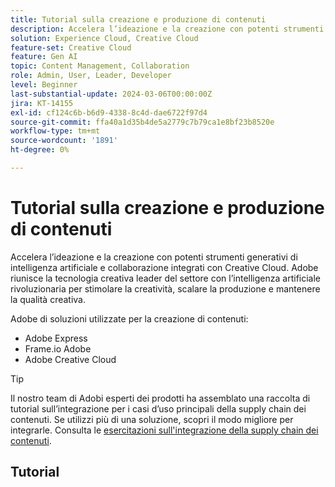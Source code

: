 ```yaml
---
title: Tutorial sulla creazione e produzione di contenuti
description: Accelera l’ideazione e la creazione con potenti strumenti generativi di intelligenza artificiale e collaborazione integrati con Creative Cloud. Adobe riunisce la tecnologia creativa leader del settore con l’intelligenza artificiale rivoluzionaria per stimolare la creatività, scalare la produzione e mantenere la qualità creativa.
solution: Experience Cloud, Creative Cloud
feature-set: Creative Cloud
feature: Gen AI
topic: Content Management, Collaboration
role: Admin, User, Leader, Developer
level: Beginner
last-substantial-update: 2024-03-06T00:00:00Z
jira: KT-14155
exl-id: cf124c6b-b6d9-4338-8c4d-dae6722f97d4
source-git-commit: ffa40a1d35b4de5a2779c7b79ca1e8bf23b8520e
workflow-type: tm+mt
source-wordcount: '1891'
ht-degree: 0%

---
```


# Tutorial sulla creazione e produzione di contenuti

Accelera l’ideazione e la creazione con potenti strumenti generativi di intelligenza artificiale e collaborazione integrati con Creative Cloud. Adobe riunisce la tecnologia creativa leader del settore con l’intelligenza artificiale rivoluzionaria per stimolare la creatività, scalare la produzione e mantenere la qualità creativa.

Adobe di soluzioni utilizzate per la creazione di contenuti:

* Adobe Express
* Frame.io Adobe
* Adobe Creative Cloud

>[!TIP]
>
>Il nostro team di Adobi esperti dei prodotti ha assemblato una raccolta di tutorial sull’integrazione per i casi d’uso principali della supply chain dei contenuti. Se utilizzi più di una soluzione, scopri il modo migliore per integrarle.  Consulta le [esercitazioni sull&#39;integrazione della supply chain dei contenuti](https://experienceleague.adobe.com/docs/integrations-learn/experience-cloud/solution-categories/content-supply-chain.html?lang=en).

## Tutorial

<div class="columns is-multiline">
  <div class="column is-half-tablet is-half-desktop is-one-third-widescreen" aria-label="Examples of how to use Firefly" tabIndex="0">
    <div class="card" style="height: 100%; display: flex; flex-direction: column; height: 100%;">
      <div class="card-image">
        <figure class="image x-is-16by9">
          <a href="https://experienceleague.corp.adobe.com/docs/creative-cloud-enterprise-learn/cce-learning-hub/fireflyoverview/firefly-tutorials/examples.html" title="Esempi di utilizzo del Firefly" tabindex="-1">
            <img class="is-bordered-r-small" src="https://video.tv.adobe.com/v/3427611?format=jpeg" alt="Esempi di utilizzo del Firefly">
          </a>
        </figure>
      </div>
      <div class="card-content is-padded-small" style="display: flex; flex-direction: column; flex-grow: 1; justify-content: space-between;">
        <div class="top-card-content">
          <p class="headline is-size-6 has-text-weight-bold">
            <a href="https://experienceleague.corp.adobe.com/docs/creative-cloud-enterprise-learn/cce-learning-hub/fireflyoverview/firefly-tutorials/examples.html" title="Esempi di utilizzo del Firefly">Esempi di utilizzo del Firefly</a>
          </p>
          <p class="is-size-6">Scopri come utilizzare il Firefly per creare presentazioni, moodboard, ideazioni, screen saver e altro ancora in PowerPoint.</p>
        </div>
        <a href="https://experienceleague.corp.adobe.com/docs/creative-cloud-enterprise-learn/cce-learning-hub/fireflyoverview/firefly-tutorials/examples.html" class="spectrum-Button spectrum-Button--outline spectrum-Button--primary spectrum-Button--sizeM" style="align-self: flex-start; margin-top: 1rem;">
          <span class="spectrum-Button-label has-no-wrap has-text-weight-bold">Ulteriori informazioni</span>
        </a>
      </div>
    </div>
  </div>
  <div class="column is-half-tablet is-half-desktop is-one-third-widescreen" aria-label="Generative recolor" tabIndex="1">
    <div class="card" style="height: 100%; display: flex; flex-direction: column; height: 100%;">
      <div class="card-image">
        <figure class="image x-is-16by9">
          <a href="https://experienceleague.adobe.com/docs/creative-cloud-enterprise-learn/cce-learning-hub/fireflyoverview/firefly-tutorials/gen-recolor.html" title="Ricolorazione generativa" tabindex="-1">
            <img class="is-bordered-r-small" src="https://video.tv.adobe.com/v/3427610?format=jpeg" alt="Ricolorazione generativa">
          </a>
        </figure>
      </div>
      <div class="card-content is-padded-small" style="display: flex; flex-direction: column; flex-grow: 1; justify-content: space-between;">
        <div class="top-card-content">
          <p class="headline is-size-6 has-text-weight-bold">
            <a href="https://experienceleague.adobe.com/docs/creative-cloud-enterprise-learn/cce-learning-hub/fireflyoverview/firefly-tutorials/gen-recolor.html" title="Ricolorazione generativa">Ricolora generativa</a>
          </p>
          <p class="is-size-6">Scopri come visualizzare all’istante in anteprima diverse varianti di colore per la confezione del prodotto, i poster o le immagini su file vettoriali. La ricolorazione generativa consente di ricolorare il colore il più rapidamente possibile durante la digitazione. Sperimenta idee "off-the-wall", idea intorno a temi o palette diversi e produce più varianti in uno scatto.</p>
        </div>
        <a href="https://experienceleague.adobe.com/docs/creative-cloud-enterprise-learn/cce-learning-hub/fireflyoverview/firefly-tutorials/gen-recolor.html" class="spectrum-Button spectrum-Button--outline spectrum-Button--primary spectrum-Button--sizeM" style="align-self: flex-start; margin-top: 1rem;">
          <span class="spectrum-Button-label has-no-wrap has-text-weight-bold">Ulteriori informazioni</span>
        </a>
      </div>
    </div>
  </div>
  <div class="column is-half-tablet is-half-desktop is-one-third-widescreen" aria-label="Generative fill" tabIndex="2">
    <div class="card" style="height: 100%; display: flex; flex-direction: column; height: 100%;">
      <div class="card-image">
        <figure class="image x-is-16by9">
          <a href="https://experienceleague.adobe.com/docs/creative-cloud-enterprise-learn/cce-learning-hub/fireflyoverview/firefly-tutorials/gen-fill.html" title="Riempimento generativo" tabindex="-1">
            <img class="is-bordered-r-small" src="https://video.tv.adobe.com/v/3427609?format=jpeg" alt="Riempimento generativo">
          </a>
        </figure>
      </div>
      <div class="card-content is-padded-small" style="display: flex; flex-direction: column; flex-grow: 1; justify-content: space-between;">
        <div class="top-card-content">
          <p class="headline is-size-6 has-text-weight-bold">
            <a href="https://experienceleague.adobe.com/docs/creative-cloud-enterprise-learn/cce-learning-hub/fireflyoverview/firefly-tutorials/gen-fill.html" title="Riempimento generativo">Riempimento generativo</a>
          </p>
          <p class="is-size-6">Scopri come utilizzare il riempimento generativo per aggiungere, espandere o rimuovere contenuti dalle immagini in modo non distruttivo utilizzando semplici prompt di testo. Il riempimento generativo consente di migliorare la creatività e creare progetti straordinari.</p>
        </div>
        <a href="https://experienceleague.adobe.com/docs/creative-cloud-enterprise-learn/cce-learning-hub/fireflyoverview/firefly-tutorials/gen-fill.html" class="spectrum-Button spectrum-Button--outline spectrum-Button--primary spectrum-Button--sizeM" style="align-self: flex-start; margin-top: 1rem;">
          <span class="spectrum-Button-label has-no-wrap has-text-weight-bold">Ulteriori informazioni</span>
        </a>
      </div>
    </div>
  </div>
  <div class="column is-half-tablet is-half-desktop is-one-third-widescreen" aria-label="Text to image" tabIndex="3">
    <div class="card" style="height: 100%; display: flex; flex-direction: column; height: 100%;">
      <div class="card-image">
        <figure class="image x-is-16by9">
          <a href="https://experienceleague.adobe.com/docs/creative-cloud-enterprise-learn/cce-learning-hub/fireflyoverview/firefly-tutorials/gen-fill.html" title="Testo per immagine" tabindex="-1">
            <img class="is-bordered-r-small" src="https://video.tv.adobe.com/v/3427609?format=jpeg" alt="Testo per immagine">
          </a>
        </figure>
      </div>
      <div class="card-content is-padded-small" style="display: flex; flex-direction: column; flex-grow: 1; justify-content: space-between;">
        <div class="top-card-content">
          <p class="headline is-size-6 has-text-weight-bold">
            <a href="https://experienceleague.adobe.com/docs/creative-cloud-enterprise-learn/cce-learning-hub/fireflyoverview/firefly-tutorials/gen-fill.html" title="Testo per immagine">Testo nell'immagine</a>
          </p>
          <p class="is-size-6">Scopri come creare un’immagine dalle descrizioni testuali. La generazione di immagini in base alle tue esigenze specifiche ti consente di creare contenuti personalizzati e stimolanti.</p>
        </div>
        <a href="https://experienceleague.adobe.com/docs/creative-cloud-enterprise-learn/cce-learning-hub/fireflyoverview/firefly-tutorials/gen-fill.html" class="spectrum-Button spectrum-Button--outline spectrum-Button--primary spectrum-Button--sizeM" style="align-self: flex-start; margin-top: 1rem;">
          <span class="spectrum-Button-label has-no-wrap has-text-weight-bold">Ulteriori informazioni</span>
        </a>
      </div>
    </div>
  </div>
  <div class="column is-half-tablet is-half-desktop is-one-third-widescreen" aria-label="Landing page" tabIndex="4">
    <div class="card" style="height: 100%; display: flex; flex-direction: column; height: 100%;">
      <div class="card-image">
        <figure class="image x-is-16by9">
          <a href="https://experienceleague.adobe.com/docs/creative-cloud-enterprise-learn/cce-learning-hub/fireflyoverview/firefly-tutorials/landing-page.html" title="Pagina di destinazione" tabindex="-1">
            <img class="is-bordered-r-small" src="https://video.tv.adobe.com/v/3427607?format=jpeg" alt="Pagina di destinazione">
          </a>
        </figure>
      </div>
      <div class="card-content is-padded-small" style="display: flex; flex-direction: column; flex-grow: 1; justify-content: space-between;">
        <div class="top-card-content">
          <p class="headline is-size-6 has-text-weight-bold">
            <a href="https://experienceleague.adobe.com/docs/creative-cloud-enterprise-learn/cce-learning-hub/fireflyoverview/firefly-tutorials/landing-page.html" title="Pagina di destinazione">Pagina di destinazione</a>
          </p>
          <p class="is-size-6">Scopri come iniziare a utilizzare Adobe Firefly all’indirizzo firefly.adobe.com.</p>
        </div>
        <a href="https://experienceleague.adobe.com/docs/creative-cloud-enterprise-learn/cce-learning-hub/fireflyoverview/firefly-tutorials/landing-page.html" class="spectrum-Button spectrum-Button--outline spectrum-Button--primary spectrum-Button--sizeM" style="align-self: flex-start; margin-top: 1rem;">
          <span class="spectrum-Button-label has-no-wrap has-text-weight-bold">Ulteriori informazioni</span>
        </a>
      </div>
    </div>
  </div>
  <div class="column is-half-tablet is-half-desktop is-one-third-widescreen" aria-label="Discover Adobe Firefly" tabIndex="5">
    <div class="card" style="height: 100%; display: flex; flex-direction: column; height: 100%;">
      <div class="card-image">
        <figure class="image x-is-16by9">
          <a href="https://experienceleague.adobe.com/docs/creative-cloud-enterprise-learn/cce-learning-hub/fireflyoverview/firefly-tutorials/discover.html" title="Scopri Adobe Firefly" tabindex="-1">
            <img class="is-bordered-r-small" src="https://video.tv.adobe.com/v/3427606?format=jpeg" alt="Scopri Adobe Firefly">
          </a>
        </figure>
      </div>
      <div class="card-content is-padded-small" style="display: flex; flex-direction: column; flex-grow: 1; justify-content: space-between;">
        <div class="top-card-content">
          <p class="headline is-size-6 has-text-weight-bold">
            <a href="https://experienceleague.adobe.com/docs/creative-cloud-enterprise-learn/cce-learning-hub/fireflyoverview/firefly-tutorials/discover.html" title="Scopri Adobe Firefly">Scopri Adobe Firefly</a>
          </p>
          <p class="is-size-6">Scopri l’Adobe Firefly del futuro della creatività con l’intelligenza artificiale generativa, progettata per la sicurezza commerciale e l’innovazione.</p>
        </div>
        <a href="https://experienceleague.adobe.com/docs/creative-cloud-enterprise-learn/cce-learning-hub/fireflyoverview/firefly-tutorials/discover.html" class="spectrum-Button spectrum-Button--outline spectrum-Button--primary spectrum-Button--sizeM" style="align-self: flex-start; margin-top: 1rem;">
          <span class="spectrum-Button-label has-no-wrap has-text-weight-bold">Ulteriori informazioni</span>
        </a>
      </div>
    </div>
  </div>
  <div class="column is-half-tablet is-half-desktop is-one-third-widescreen" aria-label="Create digital screen announcements for the office" tabIndex="6">
    <div class="card" style="height: 100%; display: flex; flex-direction: column; height: 100%;">
      <div class="card-image">
        <figure class="image x-is-16by9">
          <a href="https://experienceleague.adobe.com/docs/creative-cloud-enterprise-learn/cce-learning-hub/expressoverview/expressusecase/create-digital-screens.html" title="Creazione di annunci per schermi digitali per l&apos;ufficio" tabindex="-1">
            <img class="is-bordered-r-small" src="https://video.tv.adobe.com/v/3427119?format=jpeg" alt="Creazione di annunci per schermi digitali per l&apos;ufficio">
          </a>
        </figure>
      </div>
      <div class="card-content is-padded-small" style="display: flex; flex-direction: column; flex-grow: 1; justify-content: space-between;">
        <div class="top-card-content">
          <p class="headline is-size-6 has-text-weight-bold">
            <a href="https://experienceleague.adobe.com/docs/creative-cloud-enterprise-learn/cce-learning-hub/expressoverview/expressusecase/create-digital-screens.html" title="Creazione di annunci per schermi digitali per l&apos;ufficio">Crea annunci per schermi digitali per l'ufficio</a>
          </p>
          <p class="is-size-6">Scopri come creare annunci coinvolgenti per gli schermi digitali per l’ufficio. Utilizzando la conversione da testo a modello, basata su Adobe Firefly, puoi generare un’immagine personalizzata con spazio per la copia di testo. Vengono aggiunti riempimento generico e animazioni per rendere l’annuncio più interessante.</p>
        </div>
        <a href="https://experienceleague.adobe.com/docs/creative-cloud-enterprise-learn/cce-learning-hub/expressoverview/expressusecase/create-digital-screens.html" class="spectrum-Button spectrum-Button--outline spectrum-Button--primary spectrum-Button--sizeM" style="align-self: flex-start; margin-top: 1rem;">
          <span class="spectrum-Button-label has-no-wrap has-text-weight-bold">Ulteriori informazioni</span>
        </a>
      </div>
    </div>
  </div>
  <div class="column is-half-tablet is-half-desktop is-one-third-widescreen" aria-label="Creating backgrounds for presentations" tabIndex="7">
    <div class="card" style="height: 100%; display: flex; flex-direction: column; height: 100%;">
      <div class="card-image">
        <figure class="image x-is-16by9">
          <a href="https://experienceleague.adobe.com/docs/creative-cloud-enterprise-learn/cce-learning-hub/expressoverview/expressusecase/create-backgrounds.html" title="Creazione di sfondi per le presentazioni" tabindex="-1">
            <img class="is-bordered-r-small" src="https://video.tv.adobe.com/v/3427117?format=jpeg" alt="Creazione di sfondi per le presentazioni">
          </a>
        </figure>
      </div>
      <div class="card-content is-padded-small" style="display: flex; flex-direction: column; flex-grow: 1; justify-content: space-between;">
        <div class="top-card-content">
          <p class="headline is-size-6 has-text-weight-bold">
            <a href="https://experienceleague.adobe.com/docs/creative-cloud-enterprise-learn/cce-learning-hub/expressoverview/expressusecase/create-backgrounds.html" title="Creazione di sfondi per le presentazioni">Creazione di sfondi per le presentazioni</a>
          </p>
          <p class="is-size-6">Scopri come creare background coinvolgenti per le presentazioni di PowerPoint. Utilizzando la conversione da testo a immagine basata su Adobe Firefly, è possibile generare un'immagine personalizzata per la presentazione e quindi apportare ulteriori modifiche all'immagine, applicare effetti e scaricarla per utilizzarla nella presentazione.</p>
        </div>
        <a href="https://experienceleague.adobe.com/docs/creative-cloud-enterprise-learn/cce-learning-hub/expressoverview/expressusecase/create-backgrounds.html" class="spectrum-Button spectrum-Button--outline spectrum-Button--primary spectrum-Button--sizeM" style="align-self: flex-start; margin-top: 1rem;">
          <span class="spectrum-Button-label has-no-wrap has-text-weight-bold">Ulteriori informazioni</span>
        </a>
      </div>
    </div>
  </div>
  <div class="column is-half-tablet is-half-desktop is-one-third-widescreen" aria-label="Update finance roun" tabIndex="8">
    <div class="card" style="height: 100%; display: flex; flex-direction: column; height: 100%;">
      <div class="card-image">
        <figure class="image x-is-16by9">
          <a href="https://experienceleague.adobe.com/docs/creative-cloud-enterprise-learn/cce-learning-hub/expressoverview/expressusecase/update-image.html" title="Aggiorna turno finanziario" tabindex="-1">
            <img class="is-bordered-r-small" src="https://video.tv.adobe.com/v/3427116?format=jpeg" alt="Aggiorna turno finanziario">
          </a>
        </figure>
      </div>
      <div class="card-content is-padded-small" style="display: flex; flex-direction: column; flex-grow: 1; justify-content: space-between;">
        <div class="top-card-content">
          <p class="headline is-size-6 has-text-weight-bold">
            <a href="https://experienceleague.adobe.com/docs/creative-cloud-enterprise-learn/cce-learning-hub/expressoverview/expressusecase/update-image.html" title="Aggiorna turno finanziario">Aggiorna ciclo di finanziamento</a>
          </p>
          <p class="is-size-6">Aggiornare rapidamente un'immagine grafica statica sostituendo gli elementi mediante il riempimento generativo, modificare il testo in base al tipo e al colore e rimuovere lo sfondo nelle nuove immagini. Si tratta di un modo rapido e semplice per riutilizzare risorse grafiche come i round-up finanziari.</p>
        </div>
        <a href="https://experienceleague.adobe.com/docs/creative-cloud-enterprise-learn/cce-learning-hub/expressoverview/expressusecase/update-image.html" class="spectrum-Button spectrum-Button--outline spectrum-Button--primary spectrum-Button--sizeM" style="align-self: flex-start; margin-top: 1rem;">
          <span class="spectrum-Button-label has-no-wrap has-text-weight-bold">Ulteriori informazioni</span>
        </a>
      </div>
    </div>
  </div>
  <div class="column is-half-tablet is-half-desktop is-one-third-widescreen" aria-label="How to use Text-to-template Gen AI" tabIndex="9">
    <div class="card" style="height: 100%; display: flex; flex-direction: column; height: 100%;">
      <div class="card-image">
        <figure class="image x-is-16by9">
          <a href="https://experienceleague.adobe.com/docs/creative-cloud-enterprise-learn/cce-learning-hub/expressoverview/expresshowto/text-to-template.html" title="Come utilizzare la funzione di generazione basata su testo per modello di IA" tabindex="-1">
            <img class="is-bordered-r-small" src="https://video.tv.adobe.com/v/3427022?format=jpeg" alt="Come utilizzare la funzione di generazione basata su testo per modello di IA">
          </a>
        </figure>
      </div>
      <div class="card-content is-padded-small" style="display: flex; flex-direction: column; flex-grow: 1; justify-content: space-between;">
        <div class="top-card-content">
          <p class="headline is-size-6 has-text-weight-bold">
            <a href="https://experienceleague.adobe.com/docs/creative-cloud-enterprise-learn/cce-learning-hub/expressoverview/expresshowto/text-to-template.html" title="Come utilizzare la funzione di generazione basata su testo per modello di IA">Come utilizzare la generazione IA basata su testo-modello</a>
          </p>
          <p class="is-size-6">Scopri come generare modelli modificabili per post, poster, volantini e schede social da una descrizione testuale in pochi secondi. Puoi modificare la progettazione, i font e aggiungere ulteriori marchi al progetto prima di scaricarlo o condividerlo.</p>
        </div>
        <a href="https://experienceleague.adobe.com/docs/creative-cloud-enterprise-learn/cce-learning-hub/expressoverview/expresshowto/text-to-template.html" class="spectrum-Button spectrum-Button--outline spectrum-Button--primary spectrum-Button--sizeM" style="align-self: flex-start; margin-top: 1rem;">
          <span class="spectrum-Button-label has-no-wrap has-text-weight-bold">Ulteriori informazioni</span>
        </a>
      </div>
    </div>
  </div>
  <div class="column is-half-tablet is-half-desktop is-one-third-widescreen" aria-label="Improving your text design with Gen AI" tabIndex="10">
    <div class="card" style="height: 100%; display: flex; flex-direction: column; height: 100%;">
      <div class="card-image">
        <figure class="image x-is-16by9">
          <a href="https://experienceleague.adobe.com/docs/creative-cloud-enterprise-learn/cce-learning-hub/expressoverview/expresshowto/gen-text.html" title="Migliorare la progettazione del testo con Gen AI" tabindex="-1">
            <img class="is-bordered-r-small" src="https://video.tv.adobe.com/v/3427021?format=jpeg" alt="Migliorare la progettazione del testo con Gen AI">
          </a>
        </figure>
      </div>
      <div class="card-content is-padded-small" style="display: flex; flex-direction: column; flex-grow: 1; justify-content: space-between;">
        <div class="top-card-content">
          <p class="headline is-size-6 has-text-weight-bold">
            <a href="https://experienceleague.adobe.com/docs/creative-cloud-enterprise-learn/cce-learning-hub/expressoverview/expresshowto/gen-text.html" title="Migliorare la progettazione del testo con Gen AI">Miglioramento della progettazione del testo con Gen AI</a>
          </p>
          <p class="is-size-6">Scopri come creare design di impatto utilizzando gli effetti di testo basati su Adobe Firefly. Utilizzando un prompt di testo, potete generare effetti di testo straordinari che potete perfezionare e abbellire.</p>
        </div>
        <a href="https://experienceleague.adobe.com/docs/creative-cloud-enterprise-learn/cce-learning-hub/expressoverview/expresshowto/gen-text.html" class="spectrum-Button spectrum-Button--outline spectrum-Button--primary spectrum-Button--sizeM" style="align-self: flex-start; margin-top: 1rem;">
          <span class="spectrum-Button-label has-no-wrap has-text-weight-bold">Ulteriori informazioni</span>
        </a>
      </div>
    </div>
  </div>
  <div class="column is-half-tablet is-half-desktop is-one-third-widescreen" aria-label="How to use Generative Fill" tabIndex="11">
    <div class="card" style="height: 100%; display: flex; flex-direction: column; height: 100%;">
      <div class="card-image">
        <figure class="image x-is-16by9">
          <a href="https://experienceleague.adobe.com/docs/creative-cloud-enterprise-learn/cce-learning-hub/expressoverview/expresshowto/generative-fill.html" title="Come utilizzare il riempimento generativo" tabindex="-1">
            <img class="is-bordered-r-small" src="https://video.tv.adobe.com/v/3427020?format=jpeg" alt="Come utilizzare il riempimento generativo">
          </a>
        </figure>
      </div>
      <div class="card-content is-padded-small" style="display: flex; flex-direction: column; flex-grow: 1; justify-content: space-between;">
        <div class="top-card-content">
          <p class="headline is-size-6 has-text-weight-bold">
            <a href="https://experienceleague.adobe.com/docs/creative-cloud-enterprise-learn/cce-learning-hub/expressoverview/expresshowto/generative-fill.html" title="Come utilizzare il riempimento generativo">Come usare il riempimento generativo</a>
          </p>
          <p class="is-size-6">Scopri come utilizzare il riempimento generativo, basato su Adobe Firefly, per aggiungere e rimuovere elementi da un’immagine.</p>
        </div>
        <a href="https://experienceleague.adobe.com/docs/creative-cloud-enterprise-learn/cce-learning-hub/expressoverview/expresshowto/generative-fill.html" class="spectrum-Button spectrum-Button--outline spectrum-Button--primary spectrum-Button--sizeM" style="align-self: flex-start; margin-top: 1rem;">
          <span class="spectrum-Button-label has-no-wrap has-text-weight-bold">Ulteriori informazioni</span>
        </a>
      </div>
    </div>
  </div>
  <div class="column is-half-tablet is-half-desktop is-one-third-widescreen" aria-label="What are the new Gen AI features in Adobe Express?" tabIndex="12">
    <div class="card" style="height: 100%; display: flex; flex-direction: column; height: 100%;">
      <div class="card-image">
        <figure class="image x-is-16by9">
          <a href="https://experienceleague.adobe.com/docs/creative-cloud-enterprise-learn/cce-learning-hub/expressoverview/expresshowto/intro-gen-ai.html" title="Quali sono le nuove funzioni di Gen AI in Adobe Express?" tabindex="-1">
            <img class="is-bordered-r-small" src="https://video.tv.adobe.com/v/3427018?format=jpeg" alt="Quali sono le nuove funzioni di Gen AI in Adobe Express?">
          </a>
        </figure>
      </div>
      <div class="card-content is-padded-small" style="display: flex; flex-direction: column; flex-grow: 1; justify-content: space-between;">
        <div class="top-card-content">
          <p class="headline is-size-6 has-text-weight-bold">
            <a href="https://experienceleague.adobe.com/docs/creative-cloud-enterprise-learn/cce-learning-hub/expressoverview/expresshowto/intro-gen-ai.html" title="Quali sono le nuove funzioni di Gen AI in Adobe Express?">Quali sono le nuove funzionalità di Gen AI in Adobe Express?</a>
          </p>
          <p class="is-size-6">Scopri le nuove funzioni di Gen AI in Adobe Express. Utilizzando un prompt di testo, potete creare facilmente progetti e modelli, aggiungere elementi alle immagini e applicare effetti speciali al testo.</p>
        </div>
        <a href="https://experienceleague.adobe.com/docs/creative-cloud-enterprise-learn/cce-learning-hub/expressoverview/expresshowto/intro-gen-ai.html" class="spectrum-Button spectrum-Button--outline spectrum-Button--primary spectrum-Button--sizeM" style="align-self: flex-start; margin-top: 1rem;">
          <span class="spectrum-Button-label has-no-wrap has-text-weight-bold">Ulteriori informazioni</span>
        </a>
      </div>
    </div>
  </div>
  <div class="column is-half-tablet is-half-desktop is-one-third-widescreen" aria-label="How to add a Gen AI image" tabIndex="13">
    <div class="card" style="height: 100%; display: flex; flex-direction: column; height: 100%;">
      <div class="card-image">
        <figure class="image x-is-16by9">
          <a href="https://experienceleague.adobe.com/docs/creative-cloud-enterprise-learn/cce-learning-hub/expressoverview/expresshowto/add-gen-ai-image.html" title="Aggiungere un’immagine Gen AI" tabindex="-1">
            <img class="is-bordered-r-small" src="https://video.tv.adobe.com/v/3426933?format=jpeg" alt="Aggiungere un’immagine Gen AI">
          </a>
        </figure>
      </div>
      <div class="card-content is-padded-small" style="display: flex; flex-direction: column; flex-grow: 1; justify-content: space-between;">
        <div class="top-card-content">
          <p class="headline is-size-6 has-text-weight-bold">
            <a href="https://experienceleague.adobe.com/docs/creative-cloud-enterprise-learn/cce-learning-hub/expressoverview/expresshowto/add-gen-ai-image.html" title="Aggiungere un’immagine Gen AI">Come aggiungere un'immagine Gen AI</a>
          </p>
          <p class="is-size-6">Scopri come aggiungere ai progetti creativi immagini AI generative basate su Adobi Firefly. </p>
        </div>
        <a href="https://experienceleague.adobe.com/docs/creative-cloud-enterprise-learn/cce-learning-hub/expressoverview/expresshowto/add-gen-ai-image.html" class="spectrum-Button spectrum-Button--outline spectrum-Button--primary spectrum-Button--sizeM" style="align-self: flex-start; margin-top: 1rem;">
          <span class="spectrum-Button-label has-no-wrap has-text-weight-bold">Ulteriori informazioni</span>
        </a>
      </div>
    </div>
  </div>
  <div class="column is-half-tablet is-half-desktop is-one-third-widescreen" aria-label="Content Fragments console/editor overview" tabIndex="14">
    <div class="card" style="height: 100%; display: flex; flex-direction: column; height: 100%;">
      <div class="card-image">
        <figure class="image x-is-16by9">
          <a href="https://experienceleague.adobe.com/docs/experience-manager-learn/content-fragments-console/overview.html" title="Panoramica della console/dell’editor di frammenti di contenuto" tabindex="-1">
            <img class="is-bordered-r-small" src="https://video.tv.adobe.com/v/3409492?format=jpeg" alt="Panoramica della console/dell’editor di frammenti di contenuto">
          </a>
        </figure>
      </div>
      <div class="card-content is-padded-small" style="display: flex; flex-direction: column; flex-grow: 1; justify-content: space-between;">
        <div class="top-card-content">
          <p class="headline is-size-6 has-text-weight-bold">
            <a href="https://experienceleague.adobe.com/docs/experience-manager-learn/content-fragments-console/overview.html" title="Panoramica della console/dell’editor di frammenti di contenuto">Panoramica console/editor frammenti di contenuto</a>
          </p>
          <p class="is-size-6">Raccolta di video per comprendere e utilizzare la console ed editor di frammenti di contenuto dell’AEM.</p>
        </div>
        <a href="https://experienceleague.adobe.com/docs/experience-manager-learn/content-fragments-console/overview.html" class="spectrum-Button spectrum-Button--outline spectrum-Button--primary spectrum-Button--sizeM" style="align-self: flex-start; margin-top: 1rem;">
          <span class="spectrum-Button-label has-no-wrap has-text-weight-bold">Ulteriori informazioni</span>
        </a>
      </div>
    </div>
  </div>
  <div class="column is-half-tablet is-half-desktop is-one-third-widescreen" aria-label="Stylize this PDF" tabIndex="15">
    <div class="card" style="height: 100%; display: flex; flex-direction: column; height: 100%;">
      <div class="card-image">
        <figure class="image x-is-16by9">
          <a href="https://experienceleague.adobe.com/docs/document-cloud-learn/acrobat-learning/getting-started/stylize-this-PDF.html" title="Stilizza questo PDF" tabindex="-1">
            <img class="is-bordered-r-small" src="https://video.tv.adobe.com/v/3425137?format=jpeg" alt="Stilizza questo PDF">
          </a>
        </figure>
      </div>
      <div class="card-content is-padded-small" style="display: flex; flex-direction: column; flex-grow: 1; justify-content: space-between;">
        <div class="top-card-content">
          <p class="headline is-size-6 has-text-weight-bold">
            <a href="https://experienceleague.adobe.com/docs/document-cloud-learn/acrobat-learning/getting-started/stylize-this-PDF.html" title="Stilizza questo PDF">Personalizzare lo stile di questo PDF</a>
          </p>
          <p class="is-size-6">Scopri come creare PDF dall’aspetto professionale con gli strumenti di progettazione facili da usare integrati in Adobe Express.†</p>
        </div>
        <a href="https://experienceleague.adobe.com/docs/document-cloud-learn/acrobat-learning/getting-started/stylize-this-PDF.html" class="spectrum-Button spectrum-Button--outline spectrum-Button--primary spectrum-Button--sizeM" style="align-self: flex-start; margin-top: 1rem;">
          <span class="spectrum-Button-label has-no-wrap has-text-weight-bold">Ulteriori informazioni</span>
        </a>
      </div>
    </div>
  </div>
  <div class="column is-half-tablet is-half-desktop is-one-third-widescreen" aria-label="Enable creative efficiency" tabIndex="16">
    <div class="card" style="height: 100%; display: flex; flex-direction: column; height: 100%;">
      <div class="card-image">
        <figure class="image x-is-16by9">
          <a href="https://experienceleague.adobe.com/docs/creative-cloud-enterprise-learn/cce-learning-hub/fireflyoverview/firefly-tutorials/enable-creative-efficiency.html" title="Efficienza creativa" tabindex="-1">
            <img class="is-bordered-r-small" src="https://video.tv.adobe.com/v/3425036?format=jpeg" alt="Efficienza creativa">
          </a>
        </figure>
      </div>
      <div class="card-content is-padded-small" style="display: flex; flex-direction: column; flex-grow: 1; justify-content: space-between;">
        <div class="top-card-content">
          <p class="headline is-size-6 has-text-weight-bold">
            <a href="https://experienceleague.adobe.com/docs/creative-cloud-enterprise-learn/cce-learning-hub/fireflyoverview/firefly-tutorials/enable-creative-efficiency.html" title="Efficienza creativa">Efficienza creativa</a>
          </p>
          <p class="is-size-6">Scopri come accelerare la creazione di contenuti con strumenti generativi basati sull’intelligenza artificiale in Adobe Photoshop e Illustrator.</p>
        </div>
        <a href="https://experienceleague.adobe.com/docs/creative-cloud-enterprise-learn/cce-learning-hub/fireflyoverview/firefly-tutorials/enable-creative-efficiency.html" class="spectrum-Button spectrum-Button--outline spectrum-Button--primary spectrum-Button--sizeM" style="align-self: flex-start; margin-top: 1rem;">
          <span class="spectrum-Button-label has-no-wrap has-text-weight-bold">Ulteriori informazioni</span>
        </a>
      </div>
    </div>
  </div>
  <div class="column is-half-tablet is-half-desktop is-one-third-widescreen" aria-label="Adobe Express integration" tabIndex="17">
    <div class="card" style="height: 100%; display: flex; flex-direction: column; height: 100%;">
      <div class="card-image">
        <figure class="image x-is-16by9">
          <a href="https://experienceleague.adobe.com/docs/experience-manager-learn/assets/creative-workflows/adobe-express-aem-assets-add-on.html" title="Integrazione Adobe Express" tabindex="-1">
            <img class="is-bordered-r-small" src="https://video.tv.adobe.com/v/3425193?format=jpeg" alt="Integrazione Adobe Express">
          </a>
        </figure>
      </div>
      <div class="card-content is-padded-small" style="display: flex; flex-direction: column; flex-grow: 1; justify-content: space-between;">
        <div class="top-card-content">
          <p class="headline is-size-6 has-text-weight-bold">
            <a href="https://experienceleague.adobe.com/docs/experience-manager-learn/assets/creative-workflows/adobe-express-aem-assets-add-on.html" title="Integrazione Adobe Express">Integrazione Adobe Express</a>
          </p>
          <p class="is-size-6">Scopri come ottimizzare le catene di fornitura dei contenuti con AEM Assets e Adobe Express, migliorando la produttività e l’accessibilità per tutti i membri del gruppo.</p>
        </div>
        <a href="https://experienceleague.adobe.com/docs/experience-manager-learn/assets/creative-workflows/adobe-express-aem-assets-add-on.html" class="spectrum-Button spectrum-Button--outline spectrum-Button--primary spectrum-Button--sizeM" style="align-self: flex-start; margin-top: 1rem;">
          <span class="spectrum-Button-label has-no-wrap has-text-weight-bold">Ulteriori informazioni</span>
        </a>
      </div>
    </div>
  </div>
  <div class="column is-half-tablet is-half-desktop is-one-third-widescreen" aria-label="Create compelling merchandising content" tabIndex="18">
    <div class="card" style="height: 100%; display: flex; flex-direction: column; height: 100%;">
      <div class="card-image">
        <figure class="image x-is-16by9">
          <a href="https://experienceleague.adobe.com/docs/creative-cloud-enterprise-learn/cce-learning-hub/expressoverview/expressusecase/compelling-merchandise.html" title="Creare contenuti di merchandising interessanti" tabindex="-1">
            <img class="is-bordered-r-small" src="https://video.tv.adobe.com/v/3424458?format=jpeg" alt="Creare contenuti di merchandising interessanti">
          </a>
        </figure>
      </div>
      <div class="card-content is-padded-small" style="display: flex; flex-direction: column; flex-grow: 1; justify-content: space-between;">
        <div class="top-card-content">
          <p class="headline is-size-6 has-text-weight-bold">
            <a href="https://experienceleague.adobe.com/docs/creative-cloud-enterprise-learn/cce-learning-hub/expressoverview/expressusecase/compelling-merchandise.html" title="Creare contenuti di merchandising interessanti">Creare contenuti di merchandising interessanti</a>
          </p>
          <p class="is-size-6">Scopri come un team di e-commerce può creare facilmente immagini coinvolgenti per un nuovo set di inventario nel proprio negozio online.</p>
        </div>
        <a href="https://experienceleague.adobe.com/docs/creative-cloud-enterprise-learn/cce-learning-hub/expressoverview/expressusecase/compelling-merchandise.html" class="spectrum-Button spectrum-Button--outline spectrum-Button--primary spectrum-Button--sizeM" style="align-self: flex-start; margin-top: 1rem;">
          <span class="spectrum-Button-label has-no-wrap has-text-weight-bold">Ulteriori informazioni</span>
        </a>
      </div>
    </div>
  </div>
  <div class="column is-half-tablet is-half-desktop is-one-third-widescreen" aria-label="Empower distributed teams to localize content" tabIndex="19">
    <div class="card" style="height: 100%; display: flex; flex-direction: column; height: 100%;">
      <div class="card-image">
        <figure class="image x-is-16by9">
          <a href="https://experienceleague.adobe.com/docs/creative-cloud-enterprise-learn/cce-learning-hub/expressoverview/expressusecase/localized-marketing-content.html" title="Consentire ai team distribuiti di localizzare i contenuti" tabindex="-1">
            <img class="is-bordered-r-small" src="https://video.tv.adobe.com/v/3424391?format=jpeg" alt="Consentire ai team distribuiti di localizzare i contenuti">
          </a>
        </figure>
      </div>
      <div class="card-content is-padded-small" style="display: flex; flex-direction: column; flex-grow: 1; justify-content: space-between;">
        <div class="top-card-content">
          <p class="headline is-size-6 has-text-weight-bold">
            <a href="https://experienceleague.adobe.com/docs/creative-cloud-enterprise-learn/cce-learning-hub/expressoverview/expressusecase/localized-marketing-content.html" title="Consentire ai team distribuiti di localizzare i contenuti">Consenti ai team distribuiti di localizzare il contenuto</a>
          </p>
          <p class="is-size-6">Scopri in che modo i team di marketing sul campo distribuiti possono personalizzare facilmente i contenuti per la propria area geografica per le campagne di marketing locali.</p>
        </div>
        <a href="https://experienceleague.adobe.com/docs/creative-cloud-enterprise-learn/cce-learning-hub/expressoverview/expressusecase/localized-marketing-content.html" class="spectrum-Button spectrum-Button--outline spectrum-Button--primary spectrum-Button--sizeM" style="align-self: flex-start; margin-top: 1rem;">
          <span class="spectrum-Button-label has-no-wrap has-text-weight-bold">Ulteriori informazioni</span>
        </a>
      </div>
    </div>
  </div>
  <div class="column is-half-tablet is-half-desktop is-one-third-widescreen" aria-label="Jumpstart creative ideation" tabIndex="20">
    <div class="card" style="height: 100%; display: flex; flex-direction: column; height: 100%;">
      <div class="card-image">
        <figure class="image x-is-16by9">
          <a href="https://experienceleague.adobe.com/docs/creative-cloud-enterprise-learn/cce-learning-hub/expressoverview/expresstutorials/jumpstart-ideation.html" title="Ideazione creativa Jumpstart" tabindex="-1">
            <img class="is-bordered-r-small" src="https://video.tv.adobe.com/v/3424296?format=jpeg" alt="Ideazione creativa Jumpstart">
          </a>
        </figure>
      </div>
      <div class="card-content is-padded-small" style="display: flex; flex-direction: column; flex-grow: 1; justify-content: space-between;">
        <div class="top-card-content">
          <p class="headline is-size-6 has-text-weight-bold">
            <a href="https://experienceleague.adobe.com/docs/creative-cloud-enterprise-learn/cce-learning-hub/expressoverview/expresstutorials/jumpstart-ideation.html" title="Ideazione creativa Jumpstart">Ideazione creativa Jumpstart</a>
          </p>
          <p class="is-size-6">Scopri come iniziare a sviluppare contenuti creativi per una campagna di marketing.</p>
        </div>
        <a href="https://experienceleague.adobe.com/docs/creative-cloud-enterprise-learn/cce-learning-hub/expressoverview/expresstutorials/jumpstart-ideation.html" class="spectrum-Button spectrum-Button--outline spectrum-Button--primary spectrum-Button--sizeM" style="align-self: flex-start; margin-top: 1rem;">
          <span class="spectrum-Button-label has-no-wrap has-text-weight-bold">Ulteriori informazioni</span>
        </a>
      </div>
    </div>
  </div>
  <div class="column is-half-tablet is-half-desktop is-one-third-widescreen" aria-label="Create flyer content for marketing campaign with Firefly" tabIndex="21">
    <div class="card" style="height: 100%; display: flex; flex-direction: column; height: 100%;">
      <div class="card-image">
        <figure class="image x-is-16by9">
          <a href="https://experienceleague.adobe.com/docs/creative-cloud-enterprise-learn/cce-learning-hub/expressoverview/expresstutorials/create-local-marketing.html" title="Creazione di contenuti di volantino per una campagna di marketing con Firefly" tabindex="-1">
            <img class="is-bordered-r-small" src="https://video.tv.adobe.com/v/3422426?format=jpeg" alt="Creazione di contenuti di volantino per una campagna di marketing con Firefly">
          </a>
        </figure>
      </div>
      <div class="card-content is-padded-small" style="display: flex; flex-direction: column; flex-grow: 1; justify-content: space-between;">
        <div class="top-card-content">
          <p class="headline is-size-6 has-text-weight-bold">
            <a href="https://experienceleague.adobe.com/docs/creative-cloud-enterprise-learn/cce-learning-hub/expressoverview/expresstutorials/create-local-marketing.html" title="Creazione di contenuti di volantino per una campagna di marketing con Firefly">Crea contenuto per la campagna di marketing con Firefly</a>
          </p>
          <p class="is-size-6">Scopri come utilizzare Text to Image (Testo in immagine), basato su Adobe Firefly, in Adobe Express per creare contenuti localizzati da una campagna di marketing globale per hotel.†</p>
        </div>
        <a href="https://experienceleague.adobe.com/docs/creative-cloud-enterprise-learn/cce-learning-hub/expressoverview/expresstutorials/create-local-marketing.html" class="spectrum-Button spectrum-Button--outline spectrum-Button--primary spectrum-Button--sizeM" style="align-self: flex-start; margin-top: 1rem;">
          <span class="spectrum-Button-label has-no-wrap has-text-weight-bold">Ulteriori informazioni</span>
        </a>
      </div>
    </div>
  </div>
  <div class="column is-half-tablet is-half-desktop is-one-third-widescreen" aria-label="Create recruiting and on-boarding content with Firefly" tabIndex="22">
    <div class="card" style="height: 100%; display: flex; flex-direction: column; height: 100%;">
      <div class="card-image">
        <figure class="image x-is-16by9">
          <a href="https://experienceleague.adobe.com/docs/creative-cloud-enterprise-learn/cce-learning-hub/expressoverview/expresstutorials/create-on-boarding.html" title="Creare contenuti di selezione e onboarding con il Firefly" tabindex="-1">
            <img class="is-bordered-r-small" src="https://video.tv.adobe.com/v/3422411?format=jpeg" alt="Creare contenuti di selezione e onboarding con il Firefly">
          </a>
        </figure>
      </div>
      <div class="card-content is-padded-small" style="display: flex; flex-direction: column; flex-grow: 1; justify-content: space-between;">
        <div class="top-card-content">
          <p class="headline is-size-6 has-text-weight-bold">
            <a href="https://experienceleague.adobe.com/docs/creative-cloud-enterprise-learn/cce-learning-hub/expressoverview/expresstutorials/create-on-boarding.html" title="Creare contenuti di selezione e onboarding con il Firefly">Creare contenuti di selezione e onboarding con il Firefly</a>
          </p>
          <p class="is-size-6">Scopri come utilizzare Text to Image (Testo in immagine), basato su Adobe Firefly, in Adobe Express per creare grafici univoci per la selezione dei dipendenti e i contenuti di onboarding. In questo esempio, i modelli vengono utilizzati in modo che tutti all’interno dell’azienda creino contenuti che sono precisamente on-brand.</p>
        </div>
        <a href="https://experienceleague.adobe.com/docs/creative-cloud-enterprise-learn/cce-learning-hub/expressoverview/expresstutorials/create-on-boarding.html" class="spectrum-Button spectrum-Button--outline spectrum-Button--primary spectrum-Button--sizeM" style="align-self: flex-start; margin-top: 1rem;">
          <span class="spectrum-Button-label has-no-wrap has-text-weight-bold">Ulteriori informazioni</span>
        </a>
      </div>
    </div>
  </div>
  <div class="column is-half-tablet is-half-desktop is-one-third-widescreen" aria-label="Easily run social campaigns" tabIndex="23">
    <div class="card" style="height: 100%; display: flex; flex-direction: column; height: 100%;">
      <div class="card-image">
        <figure class="image x-is-16by9">
          <a href="https://experienceleague.adobe.com/docs/creative-cloud-enterprise-learn/cce-learning-hub/expressoverview/expresstutorials/create-blog-graphics.html" title="Eseguire facilmente le campagne social" tabindex="-1">
            <img class="is-bordered-r-small" src="https://video.tv.adobe.com/v/3422408?format=jpeg" alt="Eseguire facilmente le campagne social">
          </a>
        </figure>
      </div>
      <div class="card-content is-padded-small" style="display: flex; flex-direction: column; flex-grow: 1; justify-content: space-between;">
        <div class="top-card-content">
          <p class="headline is-size-6 has-text-weight-bold">
            <a href="https://experienceleague.adobe.com/docs/creative-cloud-enterprise-learn/cce-learning-hub/expressoverview/expresstutorials/create-blog-graphics.html" title="Eseguire facilmente le campagne social">Esegui facilmente campagne social</a>
          </p>
          <p class="is-size-6">Scopri come utilizzare Text to Image (Testo in immagine), basato su Adobi Firefly, per creare contenuti grafici univoci per campagne web, blog e social.</p>
        </div>
        <a href="https://experienceleague.adobe.com/docs/creative-cloud-enterprise-learn/cce-learning-hub/expressoverview/expresstutorials/create-blog-graphics.html" class="spectrum-Button spectrum-Button--outline spectrum-Button--primary spectrum-Button--sizeM" style="align-self: flex-start; margin-top: 1rem;">
          <span class="spectrum-Button-label has-no-wrap has-text-weight-bold">Ulteriori informazioni</span>
        </a>
      </div>
    </div>
  </div>
  <div class="column is-half-tablet is-half-desktop is-one-third-widescreen" aria-label="Generative Recolor in Illustrator" tabIndex="24">
    <div class="card" style="height: 100%; display: flex; flex-direction: column; height: 100%;">
      <div class="card-image">
        <figure class="image x-is-16by9">
          <a href="https://experienceleague.adobe.com/docs/creative-cloud-enterprise-learn/cce-learning-hub/fireflyoverview/firefly-tutorials/generative-recolor.html" title="Ricolorazione generativa in Illustrator" tabindex="-1">
            <img class="is-bordered-r-small" src="https://video.tv.adobe.com/v/3420872?format=jpeg" alt="Ricolorazione generativa in Illustrator">
          </a>
        </figure>
      </div>
      <div class="card-content is-padded-small" style="display: flex; flex-direction: column; flex-grow: 1; justify-content: space-between;">
        <div class="top-card-content">
          <p class="headline is-size-6 has-text-weight-bold">
            <a href="https://experienceleague.adobe.com/docs/creative-cloud-enterprise-learn/cce-learning-hub/fireflyoverview/firefly-tutorials/generative-recolor.html" title="Ricolorazione generativa in Illustrator">Ricolora generativa in Illustrator</a>
          </p>
          <p class="is-size-6">Scopri come utilizzare il Ricolorazione generativa, basato su Adobe Firefly, in Adobe Illustrator per ricolorare rapidamente le immagini vettoriali per le scatole da tè dell’hotel personalizzate.</p>
        </div>
        <a href="https://experienceleague.adobe.com/docs/creative-cloud-enterprise-learn/cce-learning-hub/fireflyoverview/firefly-tutorials/generative-recolor.html" class="spectrum-Button spectrum-Button--outline spectrum-Button--primary spectrum-Button--sizeM" style="align-self: flex-start; margin-top: 1rem;">
          <span class="spectrum-Button-label has-no-wrap has-text-weight-bold">Ulteriori informazioni</span>
        </a>
      </div>
    </div>
  </div>
  <div class="column is-half-tablet is-half-desktop is-one-third-widescreen" aria-label="Text effects" tabIndex="25">
    <div class="card" style="height: 100%; display: flex; flex-direction: column; height: 100%;">
      <div class="card-image">
        <figure class="image x-is-16by9">
          <a href="https://experienceleague.adobe.com/docs/creative-cloud-enterprise-learn/cce-learning-hub/fireflyoverview/firefly-tutorials/text-effects.html" title="Effetti testo" tabindex="-1">
            <img class="is-bordered-r-small" src="https://video.tv.adobe.com/v/3420829?format=jpeg" alt="Effetti testo">
          </a>
        </figure>
      </div>
      <div class="card-content is-padded-small" style="display: flex; flex-direction: column; flex-grow: 1; justify-content: space-between;">
        <div class="top-card-content">
          <p class="headline is-size-6 has-text-weight-bold">
            <a href="https://experienceleague.adobe.com/docs/creative-cloud-enterprise-learn/cce-learning-hub/fireflyoverview/firefly-tutorials/text-effects.html" title="Effetti testo">Effetti di testo</a>
          </p>
          <p class="is-size-6">Scopri come creare testo univoco e di ispirazione per i progetti utilizzando semplici prompt di testo. Gli effetti di testo consentono di migliorare la creatività e creare testo straordinario per i progetti.</p>
        </div>
        <a href="https://experienceleague.adobe.com/docs/creative-cloud-enterprise-learn/cce-learning-hub/fireflyoverview/firefly-tutorials/text-effects.html" class="spectrum-Button spectrum-Button--outline spectrum-Button--primary spectrum-Button--sizeM" style="align-self: flex-start; margin-top: 1rem;">
          <span class="spectrum-Button-label has-no-wrap has-text-weight-bold">Ulteriori informazioni</span>
        </a>
      </div>
    </div>
  </div>
  <div class="column is-half-tablet is-half-desktop is-one-third-widescreen" aria-label="Create webinar posters with Firefly" tabIndex="26">
    <div class="card" style="height: 100%; display: flex; flex-direction: column; height: 100%;">
      <div class="card-image">
        <figure class="image x-is-16by9">
          <a href="https://experienceleague.adobe.com/docs/creative-cloud-enterprise-learn/cce-learning-hub/expressoverview/expresstutorials/create-webinar-poster.html" title="Creazione di poster di webinar con il Firefly" tabindex="-1">
            <img class="is-bordered-r-small" src="https://video.tv.adobe.com/v/3420810?format=jpeg" alt="Creazione di poster di webinar con il Firefly">
          </a>
        </figure>
      </div>
      <div class="card-content is-padded-small" style="display: flex; flex-direction: column; flex-grow: 1; justify-content: space-between;">
        <div class="top-card-content">
          <p class="headline is-size-6 has-text-weight-bold">
            <a href="https://experienceleague.adobe.com/docs/creative-cloud-enterprise-learn/cce-learning-hub/expressoverview/expresstutorials/create-webinar-poster.html" title="Creazione di poster di webinar con il Firefly">Creazione di poster di webinar con Firefly</a>
          </p>
          <p class="is-size-6">Scopri come utilizzare Text to Image e gli effetti di testo, basati su Adobe Firefly Adobi Express, per creare un poster per social media per un evento Virtual VR.</p>
        </div>
        <a href="https://experienceleague.adobe.com/docs/creative-cloud-enterprise-learn/cce-learning-hub/expressoverview/expresstutorials/create-webinar-poster.html" class="spectrum-Button spectrum-Button--outline spectrum-Button--primary spectrum-Button--sizeM" style="align-self: flex-start; margin-top: 1rem;">
          <span class="spectrum-Button-label has-no-wrap has-text-weight-bold">Ulteriori informazioni</span>
        </a>
      </div>
    </div>
  </div>
  <div class="column is-half-tablet is-half-desktop is-one-third-widescreen" aria-label="Banner ad variations in Photoshop" tabIndex="27">
    <div class="card" style="height: 100%; display: flex; flex-direction: column; height: 100%;">
      <div class="card-image">
        <figure class="image x-is-16by9">
          <a href="https://experienceleague.adobe.com/docs/creative-cloud-enterprise-learn/cce-learning-hub/fireflyoverview/firefly-tutorials/web-banner-ad.html" title="Varianti dei banner pubblicitari in Photoshop" tabindex="-1">
            <img class="is-bordered-r-small" src="https://video.tv.adobe.com/v/3420791?format=jpeg" alt="Varianti dei banner pubblicitari in Photoshop">
          </a>
        </figure>
      </div>
      <div class="card-content is-padded-small" style="display: flex; flex-direction: column; flex-grow: 1; justify-content: space-between;">
        <div class="top-card-content">
          <p class="headline is-size-6 has-text-weight-bold">
            <a href="https://experienceleague.adobe.com/docs/creative-cloud-enterprise-learn/cce-learning-hub/fireflyoverview/firefly-tutorials/web-banner-ad.html" title="Varianti dei banner pubblicitari in Photoshop">Varianti annuncio banner in Photoshop</a>
          </p>
          <p class="is-size-6">Scopri come utilizzare il riempimento generativo, basato su Adobi Firefly, in Adobe Photoshop per accelerare la creazione di banner di annunci web.</p>
        </div>
        <a href="https://experienceleague.adobe.com/docs/creative-cloud-enterprise-learn/cce-learning-hub/fireflyoverview/firefly-tutorials/web-banner-ad.html" class="spectrum-Button spectrum-Button--outline spectrum-Button--primary spectrum-Button--sizeM" style="align-self: flex-start; margin-top: 1rem;">
          <span class="spectrum-Button-label has-no-wrap has-text-weight-bold">Ulteriori informazioni</span>
        </a>
      </div>
    </div>
  </div>
  <div class="column is-half-tablet is-half-desktop is-one-third-widescreen" aria-label="Generative Fill in Photoshop" tabIndex="28">
    <div class="card" style="height: 100%; display: flex; flex-direction: column; height: 100%;">
      <div class="card-image">
        <figure class="image x-is-16by9">
          <a href="https://experienceleague.adobe.com/docs/creative-cloud-enterprise-learn/cce-learning-hub/fireflyoverview/firefly-tutorials/generative-fill.html" title="Compilazione generativa in Photoshop" tabindex="-1">
            <img class="is-bordered-r-small" src="https://video.tv.adobe.com/v/3420537?format=jpeg" alt="Compilazione generativa in Photoshop">
          </a>
        </figure>
      </div>
      <div class="card-content is-padded-small" style="display: flex; flex-direction: column; flex-grow: 1; justify-content: space-between;">
        <div class="top-card-content">
          <p class="headline is-size-6 has-text-weight-bold">
            <a href="https://experienceleague.adobe.com/docs/creative-cloud-enterprise-learn/cce-learning-hub/fireflyoverview/firefly-tutorials/generative-fill.html" title="Compilazione generativa in Photoshop">Compilazione generativa in Photoshop</a>
          </p>
          <p class="is-size-6">Scopri come utilizzare Generative Fill, basato su Adobe Firefly, in Adobe Photoshop per semplificare la creazione di un concetto per un annuncio di viaggio.†</p>
        </div>
        <a href="https://experienceleague.adobe.com/docs/creative-cloud-enterprise-learn/cce-learning-hub/fireflyoverview/firefly-tutorials/generative-fill.html" class="spectrum-Button spectrum-Button--outline spectrum-Button--primary spectrum-Button--sizeM" style="align-self: flex-start; margin-top: 1rem;">
          <span class="spectrum-Button-label has-no-wrap has-text-weight-bold">Ulteriori informazioni</span>
        </a>
      </div>
    </div>
  </div>
  <div class="column is-half-tablet is-half-desktop is-one-third-widescreen" aria-label="Creating social posters with Firefly" tabIndex="29">
    <div class="card" style="height: 100%; display: flex; flex-direction: column; height: 100%;">
      <div class="card-image">
        <figure class="image x-is-16by9">
          <a href="https://experienceleague.adobe.com/docs/creative-cloud-enterprise-learn/cce-learning-hub/expressoverview/expresstutorials/create-social-posters.html" title="Creazione di poster social con il Firefly" tabindex="-1">
            <img class="is-bordered-r-small" src="https://video.tv.adobe.com/v/3420533?format=jpeg" alt="Creazione di poster social con il Firefly">
          </a>
        </figure>
      </div>
      <div class="card-content is-padded-small" style="display: flex; flex-direction: column; flex-grow: 1; justify-content: space-between;">
        <div class="top-card-content">
          <p class="headline is-size-6 has-text-weight-bold">
            <a href="https://experienceleague.adobe.com/docs/creative-cloud-enterprise-learn/cce-learning-hub/expressoverview/expresstutorials/create-social-posters.html" title="Creazione di poster social con il Firefly">Creazione di poster social network con il Firefly</a>
          </p>
          <p class="is-size-6">Scopri come utilizzare gli effetti Testo su immagine e Testo, basati su Adobi Firefly, in Adobe Express per creare una campagna di promozione per i social media.</p>
        </div>
        <a href="https://experienceleague.adobe.com/docs/creative-cloud-enterprise-learn/cce-learning-hub/expressoverview/expresstutorials/create-social-posters.html" class="spectrum-Button spectrum-Button--outline spectrum-Button--primary spectrum-Button--sizeM" style="align-self: flex-start; margin-top: 1rem;">
          <span class="spectrum-Button-label has-no-wrap has-text-weight-bold">Ulteriori informazioni</span>
        </a>
      </div>
    </div>
  </div>
  <div class="column is-half-tablet is-half-desktop is-one-third-widescreen" aria-label="Use CC Libraries" tabIndex="30">
    <div class="card" style="height: 100%; display: flex; flex-direction: column; height: 100%;">
      <div class="card-image">
        <figure class="image x-is-16by9">
          <a href="https://experienceleague.adobe.com/docs/creative-cloud-enterprise-learn/cce-learning-hub/expressoverview/expresstutorials/cc-libraries.html" title="Usa CC Libraries" tabindex="-1">
            <img class="is-bordered-r-small" src="https://video.tv.adobe.com/v/3420227?format=jpeg" alt="Usa CC Libraries">
          </a>
        </figure>
      </div>
      <div class="card-content is-padded-small" style="display: flex; flex-direction: column; flex-grow: 1; justify-content: space-between;">
        <div class="top-card-content">
          <p class="headline is-size-6 has-text-weight-bold">
            <a href="https://experienceleague.adobe.com/docs/creative-cloud-enterprise-learn/cce-learning-hub/expressoverview/expresstutorials/cc-libraries.html" title="Usa CC Libraries">Usa CC Libraries</a>
          </p>
          <p class="is-size-6">Scopri come condividere le risorse della libreria CC con il tuo team.</p>
        </div>
        <a href="https://experienceleague.adobe.com/docs/creative-cloud-enterprise-learn/cce-learning-hub/expressoverview/expresstutorials/cc-libraries.html" class="spectrum-Button spectrum-Button--outline spectrum-Button--primary spectrum-Button--sizeM" style="align-self: flex-start; margin-top: 1rem;">
          <span class="spectrum-Button-label has-no-wrap has-text-weight-bold">Ulteriori informazioni</span>
        </a>
      </div>
    </div>
  </div>
  <div class="column is-half-tablet is-half-desktop is-one-third-widescreen" aria-label="Video review with Frame.io" tabIndex="31">
    <div class="card" style="height: 100%; display: flex; flex-direction: column; height: 100%;">
      <div class="card-image">
        <figure class="image x-is-16by9">
          <a href="https://experienceleague.adobe.com/docs/creative-cloud-enterprise-learn/cce-learning-hub/videooverview/videotutorials/video-review-frame-io.html" title="Recensione video con Frame.io" tabindex="-1">
            <img class="is-bordered-r-small" src="https://experienceleague.adobe.com/docs/creative-cloud-enterprise-learn/assets/Videoreviewwithframe.png" alt="Recensione video con Frame.io">
          </a>
        </figure>
      </div>
      <div class="card-content is-padded-small" style="display: flex; flex-direction: column; flex-grow: 1; justify-content: space-between;">
        <div class="top-card-content">
          <p class="headline is-size-6 has-text-weight-bold">
            <a href="https://experienceleague.adobe.com/docs/creative-cloud-enterprise-learn/cce-learning-hub/videooverview/videotutorials/video-review-frame-io.html" title="Recensione video con Frame.io">Recensione video con Frame.io</a>
          </p>
          <p class="is-size-6">Scopri in questa esercitazione pratica come l’estensione Frame.io per Adobe Premiere Pro ti consente di centralizzare e condividere le risorse, ricevere commenti in tempo reale, tenere traccia delle revisioni e ottenere approvazioni più veloci, il tutto senza uscire dalla timeline.</p>
        </div>
        <a href="https://experienceleague.adobe.com/docs/creative-cloud-enterprise-learn/cce-learning-hub/videooverview/videotutorials/video-review-frame-io.html" class="spectrum-Button spectrum-Button--outline spectrum-Button--primary spectrum-Button--sizeM" style="align-self: flex-start; margin-top: 1rem;">
          <span class="spectrum-Button-label has-no-wrap has-text-weight-bold">Ulteriori informazioni</span>
        </a>
      </div>
    </div>
  </div>
  <div class="column is-half-tablet is-half-desktop is-one-third-widescreen" aria-label="Adobe Asset Link setup" tabIndex="32">
    <div class="card" style="height: 100%; display: flex; flex-direction: column; height: 100%;">
      <div class="card-image">
        <figure class="image x-is-16by9">
          <a href="https://experienceleague.adobe.com/docs/experience-manager-learn/assets/adobe-asset-link/setup.html" title="Adobe configurazione di Asset Link" tabindex="-1">
            <img class="is-bordered-r-small" src="https://video.tv.adobe.com/v/338824?format=jpeg" alt="Adobe configurazione di Asset Link">
          </a>
        </figure>
      </div>
      <div class="card-content is-padded-small" style="display: flex; flex-direction: column; flex-grow: 1; justify-content: space-between;">
        <div class="top-card-content">
          <p class="headline is-size-6 has-text-weight-bold">
            <a href="https://experienceleague.adobe.com/docs/experience-manager-learn/assets/adobe-asset-link/setup.html" title="Adobe configurazione di Asset Link">Configurazione di Adobe Asset Link</a>
          </p>
          <p class="is-size-6">Scopri come impostare Adobe Asset Link per AEM as a Cloud Service, configurare i diritti utente e AEM as a Cloud Service e come installare e utilizzare Adobe Asset Link.</p>
        </div>
        <a href="https://experienceleague.adobe.com/docs/experience-manager-learn/assets/adobe-asset-link/setup.html" class="spectrum-Button spectrum-Button--outline spectrum-Button--primary spectrum-Button--sizeM" style="align-self: flex-start; margin-top: 1rem;">
          <span class="spectrum-Button-label has-no-wrap has-text-weight-bold">Ulteriori informazioni</span>
        </a>
      </div>
    </div>
  </div>
  <div class="column is-half-tablet is-half-desktop is-one-third-widescreen" aria-label="AEM and Adobe Asset Link Creative Workflow" tabIndex="33">
    <div class="card" style="height: 100%; display: flex; flex-direction: column; height: 100%;">
      <div class="card-image">
        <figure class="image x-is-16by9">
          <a href="https://experienceleague.adobe.com/docs/experience-manager-learn/assets/creative-workflows/adobe-asset-link.html" title="Flusso di lavoro creativo di AEM e Adobe Asset Link" tabindex="-1">
            <img class="is-bordered-r-small" src="https://video.tv.adobe.com/v/335927?format=jpeg" alt="Flusso di lavoro creativo di AEM e Adobe Asset Link">
          </a>
        </figure>
      </div>
      <div class="card-content is-padded-small" style="display: flex; flex-direction: column; flex-grow: 1; justify-content: space-between;">
        <div class="top-card-content">
          <p class="headline is-size-6 has-text-weight-bold">
            <a href="https://experienceleague.adobe.com/docs/experience-manager-learn/assets/creative-workflows/adobe-asset-link.html" title="Flusso di lavoro creativo di AEM e Adobe Asset Link">Flusso di lavoro creativo per AEM e Adobe Asset Link</a>
          </p>
          <p class="is-size-6">Video che mostra il flusso di lavoro creativo di un utente che utilizza AAL e AAM</p>
        </div>
        <a href="https://experienceleague.adobe.com/docs/experience-manager-learn/assets/creative-workflows/adobe-asset-link.html" class="spectrum-Button spectrum-Button--outline spectrum-Button--primary spectrum-Button--sizeM" style="align-self: flex-start; margin-top: 1rem;">
          <span class="spectrum-Button-label has-no-wrap has-text-weight-bold">Ulteriori informazioni</span>
        </a>
      </div>
    </div>
  </div>
  <div class="column is-half-tablet is-half-desktop is-one-third-widescreen" aria-label="Creative Cloud and Assets Essentials" tabIndex="34">
    <div class="card" style="height: 100%; display: flex; flex-direction: column; height: 100%;">
      <div class="card-image">
        <figure class="image x-is-16by9">
          <a href="https://experienceleague.adobe.com/docs/experience-manager-learn/assets-essentials/creative-cloud.html?lang=it" title="CREATIVE CLOUD e ASSETS ESSENTIALS" tabindex="-1">
            <img class="is-bordered-r-small" src="https://video.tv.adobe.com/v/336069?format=jpeg" alt="CREATIVE CLOUD e ASSETS ESSENTIALS">
          </a>
        </figure>
      </div>
      <div class="card-content is-padded-small" style="display: flex; flex-direction: column; flex-grow: 1; justify-content: space-between;">
        <div class="top-card-content">
          <p class="headline is-size-6 has-text-weight-bold">
            <a href="https://experienceleague.adobe.com/docs/experience-manager-learn/assets-essentials/creative-cloud.html?lang=it" title="CREATIVE CLOUD e ASSETS ESSENTIALS">Creative Cloud e Assets Essentials</a>
          </p>
          <p class="is-size-6">Scopri come integrare gli Assets Essentials con le librerie Adobe Creative Cloud</p>
        </div>
        <a href="https://experienceleague.adobe.com/docs/experience-manager-learn/assets-essentials/creative-cloud.html?lang=it" class="spectrum-Button spectrum-Button--outline spectrum-Button--primary spectrum-Button--sizeM" style="align-self: flex-start; margin-top: 1rem;">
          <span class="spectrum-Button-label has-no-wrap has-text-weight-bold">Ulteriori informazioni</span>
        </a>
      </div>
    </div>
  </div>
  <div class="column is-half-tablet is-half-desktop is-one-third-widescreen" aria-label="Page Authoring" tabIndex="35">
    <div class="card" style="height: 100%; display: flex; flex-direction: column; height: 100%;">
      <div class="card-image">
        <figure class="image x-is-16by9">
          <a href="https://experienceleague.adobe.com/docs/experience-manager-learn/sites/page-authoring/page-authoring-overview-feature-video-use.html" title="Authoring delle pagine" tabindex="-1">
            <img class="is-bordered-r-small" src="https://video.tv.adobe.com/v/31828?format=jpeg" alt="Authoring delle pagine">
          </a>
        </figure>
      </div>
      <div class="card-content is-padded-small" style="display: flex; flex-direction: column; flex-grow: 1; justify-content: space-between;">
        <div class="top-card-content">
          <p class="headline is-size-6 has-text-weight-bold">
            <a href="https://experienceleague.adobe.com/docs/experience-manager-learn/sites/page-authoring/page-authoring-overview-feature-video-use.html" title="Authoring delle pagine">Authoring delle pagine</a>
          </p>
          <p class="is-size-6">Scopri come creare una pagina in Adobe Experience Manager Sites utilizzando l’interfaccia utente dell’editor di siti.</p>
        </div>
        <a href="https://experienceleague.adobe.com/docs/experience-manager-learn/sites/page-authoring/page-authoring-overview-feature-video-use.html" class="spectrum-Button spectrum-Button--outline spectrum-Button--primary spectrum-Button--sizeM" style="align-self: flex-start; margin-top: 1rem;">
          <span class="spectrum-Button-label has-no-wrap has-text-weight-bold">Ulteriori informazioni</span>
        </a>
      </div>
    </div>
  </div>
  <div class="column is-half-tablet is-half-desktop is-one-third-widescreen" aria-label="AEM Desktop App 2.0" tabIndex="36">
    <div class="card" style="height: 100%; display: flex; flex-direction: column; height: 100%;">
      <div class="card-image">
        <figure class="image x-is-16by9">
          <a href="https://experienceleague.adobe.com/docs/experience-manager-learn/assets/creative-workflows/aem-desktop-app.html" title="App desktop AEM 2.0" tabindex="-1">
            <img class="is-bordered-r-small" src="https://video.tv.adobe.com/v/28868?format=jpeg" alt="App desktop AEM 2.0">
          </a>
        </figure>
      </div>
      <div class="card-content is-padded-small" style="display: flex; flex-direction: column; flex-grow: 1; justify-content: space-between;">
        <div class="top-card-content">
          <p class="headline is-size-6 has-text-weight-bold">
            <a href="https://experienceleague.adobe.com/docs/experience-manager-learn/assets/creative-workflows/aem-desktop-app.html" title="App desktop AEM 2.0">App desktop AEM 2.0</a>
          </p>
          <p class="is-size-6">Utilizza l’app desktop AEM per semplificare l’accesso a qualsiasi risorsa gestita nell’AEM sul desktop, per qualsiasi applicazione e formato di file.</p>
        </div>
        <a href="https://experienceleague.adobe.com/docs/experience-manager-learn/assets/creative-workflows/aem-desktop-app.html" class="spectrum-Button spectrum-Button--outline spectrum-Button--primary spectrum-Button--sizeM" style="align-self: flex-start; margin-top: 1rem;">
          <span class="spectrum-Button-label has-no-wrap has-text-weight-bold">Ulteriori informazioni</span>
        </a>
      </div>
    </div>
  </div>
</div>

## Risorse aggiuntive

* [Eventi Experienci League](https://experienceleague.adobe.com/events/)
* [Adobe sulla catena di fornitura dei contenuti](https://business.adobe.com/resources/webinars/adobe-on-the-content-supply-chain.html)
